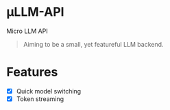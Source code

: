 # µLLM-API
Micro LLM API

> Aiming to be a small, yet featureful LLM backend.

# Features
- [X] Quick model switching
- [X] Token streaming
